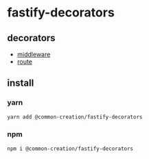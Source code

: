# fastify-decorators

## decorators

- [middleware](./src/middleware/README.md)
- [route](./src/route/README.md)

## install

### yarn

```sh
yarn add @common-creation/fastify-decorators
```

### npm 

```sh
npm i @common-creation/fastify-decorators
```
